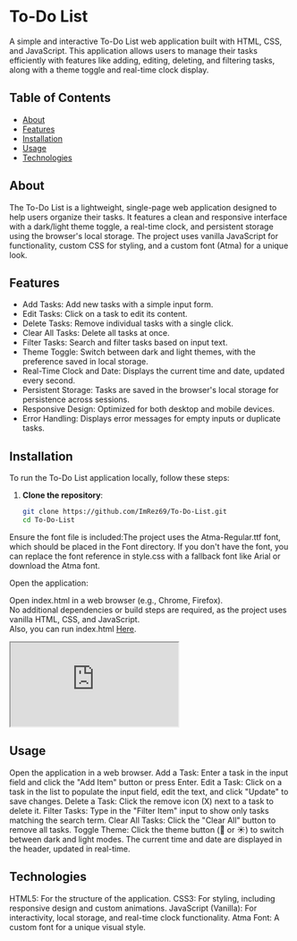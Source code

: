 # To-Do List

A simple and interactive To-Do List web application built with HTML, CSS, and JavaScript. This application allows users to manage their tasks efficiently with features like adding, editing, deleting, and filtering tasks, along with a theme toggle and real-time clock display.

## Table of Contents
- [About](#about)
- [Features](#features)
- [Installation](#installation)
- [Usage](#usage)
- [Technologies](#technologies)

## About
The To-Do List is a lightweight, single-page web application designed to help users organize their tasks. It features a clean and responsive interface with a dark/light theme toggle, a real-time clock, and persistent storage using the browser's local storage. The project uses vanilla JavaScript for functionality, custom CSS for styling, and a custom font (Atma) for a unique look.

## Features
- Add Tasks: Add new tasks with a simple input form.
- Edit Tasks: Click on a task to edit its content.
- Delete Tasks: Remove individual tasks with a single click.
- Clear All Tasks: Delete all tasks at once.
- Filter Tasks: Search and filter tasks based on input text.
- Theme Toggle: Switch between dark and light themes, with the preference saved in local storage.
- Real-Time Clock and Date: Displays the current time and date, updated every second.
- Persistent Storage: Tasks are saved in the browser's local storage for persistence across sessions.
- Responsive Design: Optimized for both desktop and mobile devices.
- Error Handling: Displays error messages for empty inputs or duplicate tasks.

## Installation
To run the To-Do List application locally, follow these steps:

1. **Clone the repository**:
   ```bash
   git clone https://github.com/ImRez69/To-Do-List.git
   cd To-Do-List


Ensure the font file is included:The project uses the Atma-Regular.ttf font, which should be placed in the Font directory. If you don't have the font, you can replace the font reference in style.css with a fallback font like Arial or download the Atma font.

Open the application:  

Open index.html in a web browser (e.g., Chrome, Firefox).  
No additional dependencies or build steps are required, as the project uses vanilla HTML, CSS, and JavaScript.  
Also, you can run index.html <a href="https://htmlpreview.github.io/?https://github.com/ImRez69/To-Do-List/blob/main/index.html" target="_blank">Here</a>.
<iframe src="https://htmlpreview.github.io/?https://github.com/ImRez69/To-Do-List/blob/main/index.html title="To Do List Preveiw"></iframe>


## Usage

Open the application in a web browser.
Add a Task: Enter a task in the input field and click the "Add Item" button or press Enter.
Edit a Task: Click on a task in the list to populate the input field, edit the text, and click "Update" to save changes.
Delete a Task: Click the remove icon (X) next to a task to delete it.
Filter Tasks: Type in the "Filter Item" input to show only tasks matching the search term.
Clear All Tasks: Click the "Clear All" button to remove all tasks.
Toggle Theme: Click the theme button (🌙 or ☀️) to switch between dark and light modes.
The current time and date are displayed in the header, updated in real-time.

## Technologies

HTML5: For the structure of the application.
CSS3: For styling, including responsive design and custom animations.
JavaScript (Vanilla): For interactivity, local storage, and real-time clock functionality.
Atma Font: A custom font for a unique visual style.
